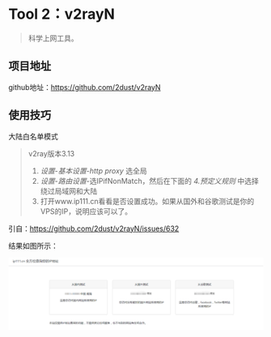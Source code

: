 # Tool 2：v2rayN

> 科学上网工具。

## 项目地址

github地址：https://github.com/2dust/v2rayN

## 使用技巧

大陆白名单模式



>  v2ray版本3.13
>
> 1. *设置*-*基本设置*-*http proxy* 选全局
> 2. *设置*-*路由设置*-选IPifNonMatch，然后在下面的 *4.预定义规则* 中选择绕过局域网和大陆
> 3. 打开www.ip111.cn看看是否设置成功。如果从国外和谷歌测试是你的VPS的IP，说明应该可以了。

引自：https://github.com/2dust/v2rayN/issues/632

结果如图所示：

![image-20210707172147195](图片/image-20210707172147195.png)

